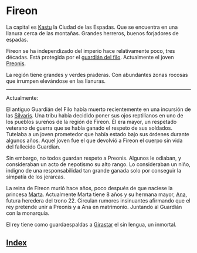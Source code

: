 # Fireon

La capital es [Kastu](./lugares/Kastu.md) la Ciudad de las Espadas. Que se encuentra en una llanura cerca de las montañas.
Grandes herreros, buenos forjadores de espadas.

Fireon se ha independizado del imperio hace relativamente poco, tres décadas. Está protegida por el [guardián del filo](../colectivos/gobernantes/Guardian_filo.md). Actualmente el joven [Preonis](../personajes/Preonis.md).

La región tiene grandes y verdes praderas. Con abundantes zonas rocosas que irrumpen elevándose en las llanuras.

---

Actualmente:

El antiguo Guardián del Filo había muerto recientemente en una incursión de las [Silvaris](../colectivos/razas/Ssilvaris.md). Una tribu había decidido poner sus ojos reptilianos en uno de los pueblos sureños de la región de Fireon. Él era mayor, un respetado veterano de guerra que se había ganado el respeto de sus soldados. Tutelaba a un joven prometedor que había estado bajo sus órdenes durante algunos años. Aquel joven fue el que devolvió a Fireon el cuerpo sin vida del fallecido Guardian.

Sin embargo, no todos guardan respeto a Preonis. Algunos le odiaban, y consideraban un acto de nepotismo su alto rango. Lo consideraban un niño, indigno de una responsabilidad tan grande ganada solo por conseguir la simpatía de los jerarcas.

La reina de Fireon murió hace años, poco después de que naciese la princesa [Marta](../personajes/Marta.md).
Actualmente Marta tiene 8 años y su hermana mayor, [Ana](../personajes/Ana.md), futura heredera del trono 22.
Circulan rumores insinuantes afirmando que el rey pretende unir a Preonis y a Ana en matrimonio. Juntando al Guardián con la monarquía.

El rey tiene como guardaespaldas a [Girastar](../personajes/Girastar.md) el sin lengua, un inmortal.

## [Index](../README.md)